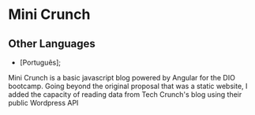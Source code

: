 # Mini Crunch

## Other Languages

* [Português];

Mini Crunch is a basic javascript blog powered by Angular for the DIO bootcamp. Going beyond the original proposal that was a static website, I added the capacity of reading data from Tech Crunch's blog using their public Wordpress API